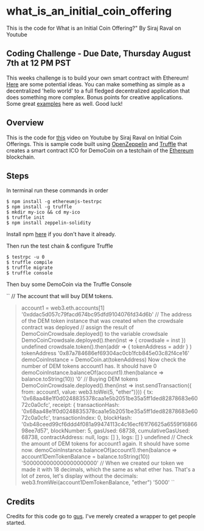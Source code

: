 # what_is_an_initial_coin_offering
This is the code for What is an Initial Coin Offering?" By Siraj Raval on Youtube

## Coding Challenge - Due Date, Thursday August 7th at 12 PM PST 

This weeks challenge is to build your own smart contract with Ethereum! [Here](https://www.linkedin.com/pulse/10-ideas-smart-contract-leveraging-companies-yann-ranchere) are some potential ideas. You can make something as simple as a decentralized 'hello world' to a full fledged decentralized application that does something more complex. Bonus points for creative applications. Some great [examples](https://solidity.readthedocs.io/en/develop/solidity-by-example.html) here as well. Good luck! 

## Overview 

This is the code for [this](https://youtu.be/iyuZ_bCQeIE) video on Youtube by Siraj Raval on Initial Coin Offerings. This is sample code built using [OpenZeppelin](https://openzeppelin.org/) and [Truffle](http://truffleframework.com/) that creates a smart contract ICO for DemoCoin on a testchain of the [Ethereum](https://www.ethereum.org/) blockchain.


## Steps

In terminal run these commands in order

```
$ npm install -g ethereumjs-testrpc
$ npm install -g truffle
$ mkdir my-ico && cd my-ico
$ truffle init
$ npm install zeppelin-solidity
```

Install npm [here](https://www.npmjs.com/) if you don't have it already.

Then run the test chain & configure Truffle
```
$ testrpc -u 0
$ truffle compile
$ truffle migrate
$ truffle console
```

Then buy some DemoCoin via the Truffle Console

``
// The account that will buy DEM tokens.
> account1 = web3.eth.accounts[1]
'0xddac5d057c79facd674bc95dfd9104076fd34d6b'
// The address of the DEM token instance that was created when the crowdsale contract was deployed
// assign the result of DemoCoinCrowdsale.deployed() to the variable crowdsale
> DemoCoinCrowdsale.deployed().then(inst => { crowdsale = inst })
> undefined
> crowdsale.token().then(addr => { tokenAddress = addr } )
> tokenAddress
'0x87a784686ef69304ac0cb1fcb845e03c82f4ce16'
> demoCoinInstance = DemoCoin.at(tokenAddress)
Now check the number of DEM tokens account1 has. It should have 0
demoCoinInstance.balanceOf(account1).then(balance => balance.toString(10))
'0'
// Buying DEM tokens
> DemoCoinCrowdsale.deployed().then(inst => inst.sendTransaction({ from: account1, value: web3.toWei(5, "ether")}))
{ tx: '0x68aa48e1f0d0248835378caa1e5b2051be35a5ff1ded82878683e6072c0a0cfc',
  receipt:
   { transactionHash: '0x68aa48e1f0d0248835378caa1e5b2051be35a5ff1ded82878683e6072c0a0cfc',
     transactionIndex: 0,
     blockHash: '0xb48ceed99cf6ddd4f081a99474113c4c16ecf61f76625a6559f1686698ee7d57',
     blockNumber: 5,
     gasUsed: 68738,
     cumulativeGasUsed: 68738,
     contractAddress: null,
     logs: [] },
  logs: [] }
undefined
// Check the amount of DEM tokens for account1 again. It should have some now.
> demoCoinInstance.balanceOf(account1).then(balance => account1DemTokenBalance = balance.toString(10))
'5000000000000000000000'
// When we created our token we made it with 18 decimals, which the same as what ether has. That's a lot of zeros, let's display without the decimals:
> web3.fromWei(account1DemTokenBalance, "ether")
'5000'
``

## Credits 

Credits for this code go to [gus](https://github.com/gustavoguimaraes). I've merely created a wrapper to get people started.




